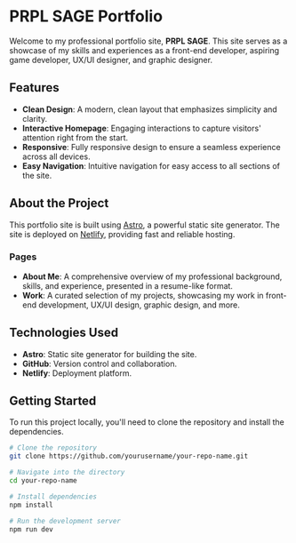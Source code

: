 # PRPL SAGE Portfolio

Welcome to my professional portfolio site, **PRPL SAGE**. This site serves as a showcase of my skills and experiences as a front-end developer, aspiring game developer, UX/UI designer, and graphic designer.

## Features

- **Clean Design**: A modern, clean layout that emphasizes simplicity and clarity.
- **Interactive Homepage**: Engaging interactions to capture visitors' attention right from the start.
- **Responsive**: Fully responsive design to ensure a seamless experience across all devices.
- **Easy Navigation**: Intuitive navigation for easy access to all sections of the site.

## About the Project

This portfolio site is built using [Astro](https://astro.build/), a powerful static site generator. The site is deployed on [Netlify](https://www.netlify.com/), providing fast and reliable hosting.

### Pages

- **About Me**: A comprehensive overview of my professional background, skills, and experience, presented in a resume-like format.
- **Work**: A curated selection of my projects, showcasing my work in front-end development, UX/UI design, graphic design, and more.

## Technologies Used

- **Astro**: Static site generator for building the site.
- **GitHub**: Version control and collaboration.
- **Netlify**: Deployment platform.

## Getting Started

To run this project locally, you'll need to clone the repository and install the dependencies.

```bash
# Clone the repository
git clone https://github.com/yourusername/your-repo-name.git

# Navigate into the directory
cd your-repo-name

# Install dependencies
npm install

# Run the development server
npm run dev

